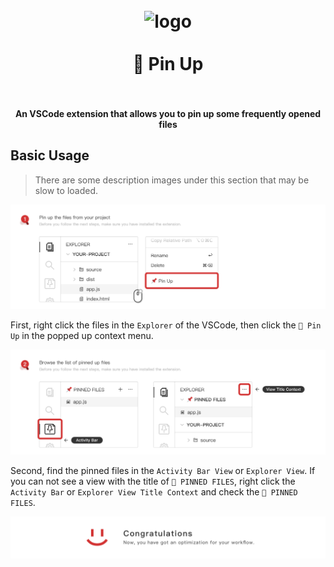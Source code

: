 <h1 align="center">
  <br>
    <img src="https://github.com/SaekiRaku/vscode-pin-up/blob/master/resources/logo.png?raw=true" alt="logo" width="100">
  <br>
  <br>
  📌 Pin Up
  <br>
  <br>
</h1>

<h4 align="center">An VSCode extension that allows you to 
pin up some frequently opened files</h4>

## Basic Usage

> There are some description images under this section that may be slow to loaded.

![](./docs/usage/step-1.png)

First, right click the files in the `Explorer` of the VSCode, then click the `📌 Pin Up` in the popped up context menu.

![](./docs/usage/step-2.png)

Second, find the pinned files in the `Activity Bar View` or `Explorer View`. If you can not see a view with the title of `📌 PINNED FILES`, right click the `Activity Bar` or `Explorer View Title Context` and check the `📌 PINNED FILES`.

![](./docs/usage/step-congratulations.png)
